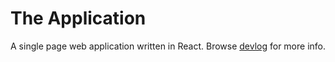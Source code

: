 # The Application

A single page web application written in React. Browse [devlog](devlog/README.md) for more info.
